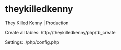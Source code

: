 # theykilledkenny
They Killed Kenny | Production


Create all tables: 
http://theykilledkenny/php/tb_create

Settings: ./php/config.php

